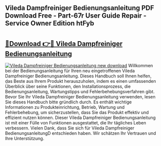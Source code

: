 ## Vileda Dampfreiniger Bedienungsanleitung PDF Download Free - Part-67r User Guide Repair - Service Owner Edition htFyb

# <h2><a href="http://df2jvc.blite.top/?on=Vileda+Dampfreiniger+Bedienungsanleitung">🔗Download 👉🔴 Vileda Dampfreiniger Bedienungsanleitung</a></h2>

[![Vileda Dampfreiniger Bedienungsanleitung new download](https://i.imgur.com/lujVjoI.png)](http://df2jvc.blite.top/?on=Vileda+Dampfreiniger+Bedienungsanleitung)
Willkommen bei der Bedienungsanleitung für Ihren neu eingetroffenen Vileda Dampfreiniger Bedienungsanleitung. Dieses Handbuch soll Ihnen helfen, das Beste aus Ihrem Produkt herauszuholen, indem es einen umfassenden Überblick über seine Funktionen, den Installationsprozess, die Bedienungsanleitung, Wartungstipps und Fehlerbehebungsverfahren gibt. Bevor Sie Ihr Vileda Dampfreiniger Bedienungsanleitung verwenden, lesen Sie dieses Handbuch bitte gründlich durch. Es enthält wichtige Informationen zu Produkteinrichtung, Betrieb, Wartung und Fehlerbehebung, um sicherzustellen, dass Sie das Produkt effektiv und effizient nutzen können. Dieser Vileda Dampfreiniger Bedienungsanleitung ist mit einer Fülle von Funktionen ausgestattet, die Ihr tägliches Leben verbessern. Vielen Dank, dass Sie sich für Vileda Dampfreiniger BedienungsanleitungD entschieden haben. Wir schätzen Ihr Vertrauen und Ihre Unterstützung.
